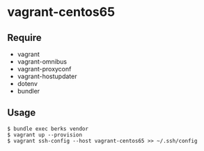 vagrant-centos65
===
 
Require
---

* vagrant
* vagrant-omnibus
* vagrant-proxyconf
* vagrant-hostupdater
* dotenv
* bundler

Usage
---

```
$ bundle exec berks vendor
$ vagrant up --provision
$ vagrant ssh-config --host vagrant-centos65 >> ~/.ssh/config
```
